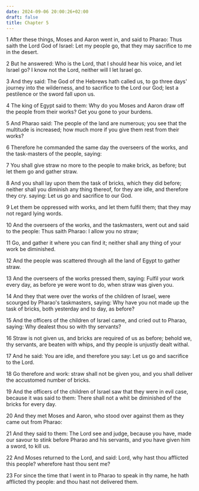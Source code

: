 ```yaml
---
date: 2024-09-06 20:00:26+02:00
draft: false
title: Chapter 5
---
```




1 After these things, Moses and Aaron went in, and said to Pharao: Thus saith the Lord God of Israel: Let my people go, that they may sacrifice to me in the desert.

2 But he answered: Who is the Lord, that I should hear his voice, and let Israel go? I know not the Lord, neither will I let Israel go.

3 And they said: The God of the Hebrews hath called us, to go three days' journey into the wilderness, and to sacrifice to the Lord our God; lest a pestilence or the sword fall upon us.

4 The king of Egypt said to them: Why do you Moses and Aaron draw off the people from their works? Get you gone to your burdens.

5 And Pharao said: The people of the land are numerous; you see that the multitude is increased; how much more if you give them rest from their works?

6 Therefore he commanded the same day the overseers of the works, and the task-masters of the people, saying:

7 You shall give straw no more to the people to make brick, as before; but let them go and gather straw.

8 And you shall lay upon them the task of bricks, which they did before; neither shall you diminish any thing thereof, for they are idle, and therefore they cry. saying: Let us go and sacrifice to our God.

9 Let them be oppressed with works, and let them fulfil them; that they may not regard lying words.

10 And the overseers of the works, and the taskmasters, went out and said to the people: Thus saith Pharao: I allow you no straw;

11 Go, and gather it where you can find it; neither shall any thing of your work be diminished.

12 And the people was scattered through all the land of Egypt to gather straw.

13 And the overseers of the works pressed them, saying: Fulfil your work every day, as before ye were wont to do, when straw was given you.

14 And they that were over the works of the children of Israel, were scourged by Pharao's taskmasters, saying: Why have you not made up the task of bricks, both yesterday and to day, as before?

15 And the officers of the children of Israel came, and cried out to Pharao, saying: Why dealest thou so with thy servants?

16 Straw is not given us, and bricks are required of us as before; behold we, thy servants, are beaten with whips, and thy people is unjustly dealt withal.

17 And he said: You are idle, and therefore you say: Let us go and sacrifice to the Lord.

18 Go therefore and work: straw shall not be given you, and you shall deliver the accustomed number of bricks.

19 And the officers of the children of Israel saw that they were in evil case, because it was said to them: There shall not a whit be diminished of the bricks for every day.

20 And they met Moses and Aaron, who stood over against them as they came out from Pharao:

21 And they said to them: The Lord see and judge, because you have, made our savour to stink before Pharao and his servants, and you have given him a sword, to kill us.

22 And Moses returned to the Lord, and said: Lord, why hast thou afflicted this people? wherefore hast thou sent me?

23 For since the time that I went in to Pharao to speak in thy name, he hath afflicted thy people: and thou hast not delivered them.


